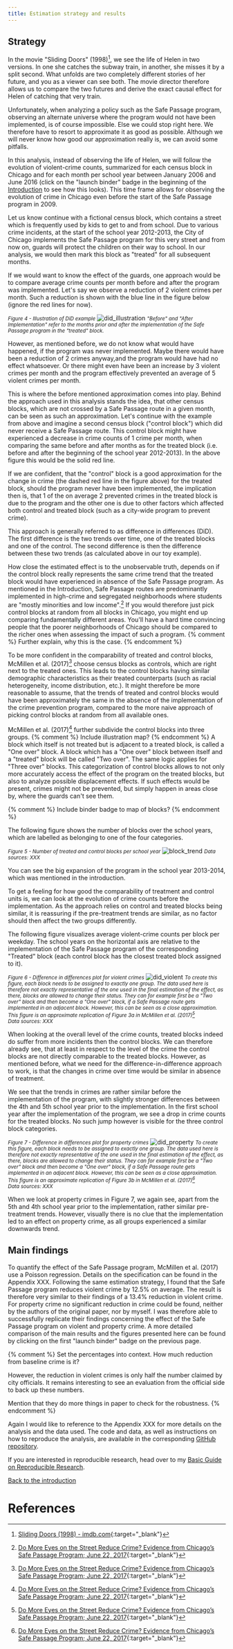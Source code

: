 ```yaml
---
title: Estimation strategy and results
---
```

## Strategy
In the movie "Sliding Doors" (1998)[^2], we see the life of Helen in two versions. In one she catches the subway train, in another, she misses it by a split second. What unfolds are two completely different stories of her future, and you as a viewer can see both. The movie director therefore allows us to compare the two futures and derive the exact causal effect for Helen of catching that very train.

Unfortunately, when analyzing a policy such as the Safe Passage program, observing an alternate universe where the program would not have been implemented, is of course impossible. Else we could stop right here. We therefore have to resort to approximate it as good as possible. Although we will never know how good our approximation really is, we can avoid some pitfalls.

In this analysis, instead of observing the life of Helen, we will follow the evolution of violent-crime counts, summarized for each census block in Chicago and for each month per school year between January 2006 and June 2016 (click on the "launch binder" badge in the beginning of the [Introduction](./index.md) to see how this looks). This time frame allows for observing the evolution of crime in Chicago even before the start of the Safe Passage program in 2009.

Let us know continue with a fictional census block, which contains a street which is frequently used by kids to get to and from school. Due to various crime incidents, at the start of the school year 2012-2013, the City of Chicago implements the Safe Passage program for this very street and from now on, guards will protect the children on their way to school. In our analysis, we would then mark this block as "treated" for all subsequent months.

If we would want to know the effect of the guards, one approach would be to compare average crime counts per month before and after the program was implemented. Let's say we observe a reduction of 2 violent crimes per month. Such a reduction is shown with the blue line in the figure below (ignore the red lines for now).

<small>*Figure 4 - Illustration of DiD example*</small>
![did_illustration](figures/didfigure.png)
<small>*"Before" and "After Implementation" refer to the months prior and after the implementation of the Safe Passage program in the "treated" block.*</small>

However, as mentioned before, we do not know what would have happened, if the program was never implemented. Maybe there would have been a reduction of 2 crimes anyway,and the program would have had no effect whatsoever. Or there might even have been an increase by 3 violent crimes per month and the program effectively prevented an average of 5 violent crimes per month.

This is where the before mentioned approximation comes into play. Behind the approach used in this analysis stands the idea, that other census blocks, which are not crossed by a Safe Passage route in a given month, can be seen as such an approximation. Let's continue with the example from above and imagine a second census block ("control block") which did never receive a Safe Passage route. This control block might have experienced a decrease in crime counts of 1 crime per month, when comparing the same before and after months as for the treated block (i.e. before and after the beginning of the school year 2012-2013). In the above figure this would be the solid red line.

If we are confident, that the "control" block is a good approximation for the change in crime (the dashed red line in the figure above) for the treated block, should the program never have been implemented, the implication then is, that 1 of the on average 2 prevented crimes in the treated block is due to the program and the other one is due to other factors which affected both control and treated block (such as a city-wide program to prevent crime).

This approach is generally referred to as difference in differences (DiD). The first difference is the two trends over time, one of the treated blocks and one of the control. The second difference is then the difference between these two trends (as calculated above in our toy example).

How close the estimated effect is to the unobservable truth, depends on if the control block really represents the same crime trend that the treated block would have experienced in absence of the Safe Passage program. As mentioned in the Introduction, Safe Passage routes are predominantly implemented in high-crime and segregated neighborhoods where students are "mostly minorities and low income".[^1]  If you would therefore just pick control blocks at random from all blocks in Chicago, you might end up comparing fundamentally different areas. You'll have a hard time convincing people that the poorer neighborhoods of Chicago should be compared to the richer ones when assessing the impact of such a program.
{% comment %}
Further explain, why this is the case.
{% endcomment %}

To be more confident in the comparability of treated and control blocks, McMillen et al. (2017)[^1] choose census blocks as controls, which are right next to the treated ones. This leads to the control blocks having similar demographic characteristics as their treated counterparts (such as racial heterogeneity, income distribution, etc.). It might therefore be more reasonable to assume, that the trends of treated and control blocks would have been approximately the same in the absence of the implementation of the crime prevention program, compared to the more naive approach of picking control blocks at random from all available ones.

McMillen et al. (2017)[^1] further subdivide the control blocks into three groups. {% comment %}
Include illustration map?
{% endcomment %} A block which itself is not treated but is adjacent to a treated block, is called a "One over" block. A block which has a "One over" block between itself and a "treated" block will be called "Two over". The same logic applies for "Three over" blocks. This categorization of control blocks allows to not only more accurately access the effect of the program on the treated blocks, but also to analyze possible displacement effects. If such effects would be present, crimes might not be prevented, but simply happen in areas close by, where the guards can't see them.

{% comment %}
Include binder badge to map of blocks?
{% endcomment %}

The following figure shows the number of blocks over the school years, which are labelled as belonging to one of the four categories.

<small>*Figure 5 - Number of treated and control blocks per school year*</small>
![block_trend](figures/blocktrend.png)
<small>*Data sources: XXX*</small>

You can see the big expansion of the program in the school year 2013-2014, which was mentioned in the introduction.

To get a feeling for how good the comparability of treatment and control units is, we can look at the evolution of crime counts before the implementation. As the approach relies on control and treated blocks being similar, it is reassuring if the pre-treatment trends are similar, as no factor should then affect the two groups differently.

The following figure visualizes average violent-crime counts per block per weekday. The school years on the horizontal axis are relative to the implementation of the Safe Passage program of the corresponding "Treated" block (each control block has the closest treated block assigned to it).

<small>*Figure 6 - Difference in differences plot for violent crimes*</small>
![did_violent](figures/didfigureviolent.png)
<small>*To create this figure, each block needs to be assigned to exactly one group. The data used here is therefore not exactly representative of the one used in the final estimation of the effect, as there, blocks are allowed to change their status. They can for example first be a "Two over" block and then become a "One over" block, if a Safe Passage route gets implemented in an adjacent block. However, this can be seen as a close approximation.*<br />
*This figure is an approximate replication of Figure 3a in McMillen et al. (2017)[^1]*<br />
*Data sources: XXX*</small>

When looking at the overall level of the crime counts, treated blocks indeed do suffer from more incidents then the control blocks. We can therefore already see, that at least in respect to the level of the crime the control blocks are not directly comparable to the treated blocks. However, as mentioned before, what we need for the difference-in-difference approach to work, is that the changes in crime over time would be similar in absence of treatment.

We see that the trends in crimes are rather similar before the implementation of the program, with slightly stronger differences between the 4th and 5th school year prior to the implementation. In the first school year after the implementation of the program, we see a drop in crime counts for the treated blocks. No such jump however is visible for the three control block categories.

<small>*Figure 7 - Difference in differences plot for property crimes*</small>
![did_property](figures/didfigureproperty.png)
<small>*To create this figure, each block needs to be assigned to exactly one group. The data used here is therefore not exactly representative of the one used in the final estimation of the effect, as there, blocks are allowed to change their status. They can for example first be a "Two over" block and then become a "One over" block, if a Safe Passage route gets implemented in an adjacent block. However, this can be seen as a close approximation.*<br />
*This figure is an approximate replication of Figure 3b in McMillen et al. (2017)[^1]*<br />
*Data sources: XXX*</small>

When we look at property crimes in Figure 7, we again see, apart from the 5th and 4th school year prior to the implementation, rather similar pre-treatment trends. However, visually there is no clue that the implementation led to an effect on property crime, as all groups experienced a similar downwards trend.

## Main findings
To quantify the effect of the Safe Passage program, McMillen et al. (2017) use a Poisson regression. Details on the specification can be found in the Appendix XXX. Following the same estimation strategy, I found that the Safe Passage program reduces violent crime by 12.5% on average. The result is therefore very similar to their findings of a 13.4% reduction in violent crime. For property crime no significant reduction in crime could be found, neither by the authors of the original paper, nor by myself. I was therefore able to successfully replicate their findings concerning the effect of the Safe Passage program on violent and property crime. A more detailed comparison of the main results and the figures presented here can be found by clicking on the first "launch binder" badge on the previous page.

{% comment %}
Set the percentages into context. How much reduction from baseline crime is it?

However, the reduction in violent crimes is only half the number claimed by city officials. It remains interesting to see an evaluation from the official side to back up these numbers.

Mention that they do more things in paper to check for the robustness.
{% endcomment %}


Again I would like to reference to the Appendix XXX for more details on the analysis and the data used. The code and data, as well as instructions on how to reproduce the analysis, are available in the corresponding [GitHub repository](https://github.com/binste/chicago_safepassage_evaluation).

If you are interested in reproducible research, head over to my [Basic Guide on Reproducible Research](https://binste.github.io/basic_reproducibility_guide/).

[Back to the introduction](./index.md)

# References
[^1]: [Do More Eyes on the Street Reduce Crime? Evidence from Chicago’s Safe Passage Program; June 22, 2017](https://ignaciomsarmiento.github.io/assets/Safe_Passage_WP.pdf){:target="_blank"}
[^2]: [Sliding Doors (1998) - imdb.com](https://www.imdb.com/title/tt0120148/){:target="_blank"}